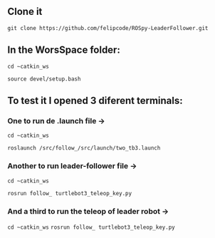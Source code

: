 ## Clone it
`git clone https://github.com/felipcode/ROSpy-LeaderFollower.git` 

## In the WorsSpace folder:
`cd ~catkin_ws`

 `source devel/setup.bash`


## To test it I opened 3 diferent terminals:
### One to run de .launch file ->
`cd ~catkin_ws`

 `roslaunch /src/follow_/src/launch/two_tb3.launch`

### Another to run leader-follower file ->
`cd ~catkin_ws`

`rosrun follow_ turtlebot3_teleop_key.py`

### And a third to run the teleop of leader robot ->
`cd ~catkin_ws`
`rosrun follow_ turtlebot3_teleop_key.py`
